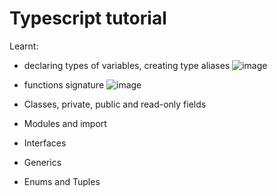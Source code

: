 # Typescript tutorial
Learnt:
- declaring types of variables, creating type aliases
![image](https://github.com/user-attachments/assets/db860d67-6675-41de-bb30-402250563803)

- functions signature
![image](https://github.com/user-attachments/assets/0afc362e-af18-43d1-9c6d-c586ec860c95)

- Classes, private, public and read-only fields
- Modules and import
- Interfaces
- Generics <T>
- Enums and Tuples
